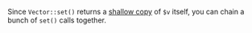 Since `Vector::set()` returns a [shallow copy](https://en.wikipedia.org/wiki/Object_copying#Shallow_copy) of `$v` itself, you can chain a bunch of `set()` calls together.
